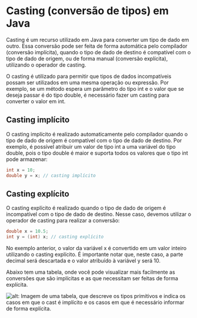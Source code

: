 # Casting (conversão de tipos) em Java

Casting é um recurso utilizado em Java para converter um tipo de dado em outro. Essa conversão pode ser feita de forma automática pelo  compilador (conversão implícita), quando o tipo de dado de destino é  compatível com o tipo de dado de origem, ou de forma manual (conversão  explícita), utilizando o operador de casting. 

O casting é utilizado para permitir que tipos de dados incompatíveis  possam ser utilizados em uma mesma operação ou expressão. Por exemplo,  se um método espera um parâmetro do tipo int e o valor que se deseja  passar é do tipo double, é necessário fazer um casting para converter o  valor em int.

## Casting implícito

O casting implícito é realizado automaticamente pelo compilador  quando o tipo de dado de origem é compatível com o tipo de dado de  destino. Por exemplo, é possível atribuir um valor de tipo int a uma  variável do tipo double, pois o tipo double é maior e suporta todos os  valores que o tipo int pode armazenar:

```java
int x = 10;
double y = x; // casting implícito
```

## Casting explícito

O casting explícito é realizado quando o tipo de dado de origem é  incompatível com o tipo de dado de destino. Nesse caso, devemos utilizar o operador de casting para realizar a conversão: 

```java
double x = 10.5;
int y = (int) x; // casting explícito
```

No exemplo anterior, o valor da variável x é convertido em um valor  inteiro utilizando o casting explícito. É importante notar que, neste  caso, a parte decimal será descartada e o valor atribuído à variável y  será 10.

Abaixo tem uma tabela, onde você pode visualizar mais facilmente as  conversões que são implícitas e as que necessitam ser feitas de forma  explícita.

![alt: Imagem de uma tabela, que descreve os tipos primitivos e indica os casos em que o cast é implícito e os casos em que é necessário informar de forma explícita.](https://caelum-online-public.s3.amazonaws.com/2858-java-criando-primeira-aplicacao/imagem21.png)

​		